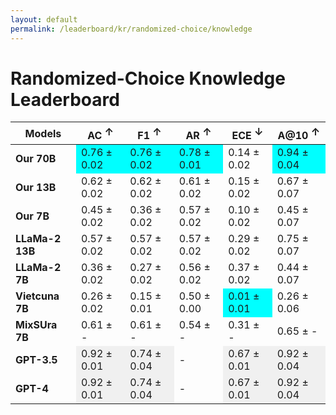 ```yaml
---
layout: default
permalink: /leaderboard/kr/randomized-choice/knowledge
---
```


# Randomized-Choice Knowledge Leaderboard

<table class="table table-bordered table-sm w-100 dtHorizontalTable" cellspacing="0">
  <thead>
    <tr>
      <th rowspan="2" class="text-center align-middle"><b>Models</b></th>
      <th class="text-center"><b>AC <span style="vertical-align: super;">↑</span></b></th>
      <th class="text-center"><b>F1 <span style="vertical-align: super;">↑</span></b></th>
      <th class="text-center"><b>AR <span style="vertical-align: super;">↑</span></b></th>
      <th class="text-center"><b>ECE <span style="vertical-align: super;">↓</span></b></th>
      <th class="text-center"><b>A@10 <span style="vertical-align: super;">↑</span></b></th>
    </tr>
  </thead>
  <tbody>
    <tr>
      <td class="text-center"><b>Our 70B</b></td>
      <td class="text-center" style="background-color: cyan;">0.76 ± 0.02</td>
      <td class="text-center" style="background-color: cyan;">0.76 ± 0.02</td>
      <td class="text-center" style="background-color: cyan;">0.78 ± 0.01</td>
      <td class="text-center">0.14 ± 0.02</td>
      <td class="text-center" style="background-color: cyan;">0.94 ± 0.04</td>
    </tr>
    <tr>
      <td class="text-center"><b>Our 13B</b></td>
      <td class="text-center">0.62 ± 0.02</td>
      <td class="text-center">0.62 ± 0.02</td>
      <td class="text-center">0.61 ± 0.02</td>
      <td class="text-center">0.15 ± 0.02</td>
      <td class="text-center">0.67 ± 0.07</td>
    </tr>
    <tr>
      <td class="text-center"><b>Our 7B</b></td>
      <td class="text-center">0.45 ± 0.02</td>
      <td class="text-center">0.36 ± 0.02</td>
      <td class="text-center">0.57 ± 0.02</td>
      <td class="text-center">0.10 ± 0.02</td>
      <td class="text-center">0.45 ± 0.07</td>
    </tr>
    <tr>
      <td class="text-center"><b>LLaMa-2 13B</b></td>
      <td class="text-center">0.57 ± 0.02</td>
      <td class="text-center">0.57 ± 0.02</td>
      <td class="text-center">0.57 ± 0.02</td>
      <td class="text-center">0.29 ± 0.02</td>
      <td class="text-center">0.75 ± 0.07</td>
    </tr>
    <tr>
      <td class="text-center"><b>LLaMa-2 7B</b></td>
      <td class="text-center">0.36 ± 0.02</td>
      <td class="text-center">0.27 ± 0.02</td>
      <td class="text-center">0.56 ± 0.02</td>
      <td class="text-center">0.37 ± 0.02</td>
      <td class="text-center">0.44 ± 0.07</td>
    </tr>
    <tr>
      <td class="text-center"><b>Vietcuna 7B</b></td>
      <td class="text-center">0.26 ± 0.02</td>
      <td class="text-center">0.15 ± 0.01</td>
      <td class="text-center">0.50 ± 0.00</td>
      <td class="text-center" style="background-color: cyan;">0.01 ± 0.01</td>
      <td class="text-center">0.26 ± 0.06</td>
    </tr>
    <tr>
      <td class="text-center"><b>MixSUra 7B</b></td>
      <td class="text-center">0.61 ± -</td>
      <td class="text-center">0.61 ± -</td>
      <td class="text-center">0.54 ± -</td>
      <td class="text-center">0.31 ± -</td>
      <td class="text-center">0.65 ± -</td>
    </tr>
    <tr>
      <td class="text-center"><b>GPT-3.5</b></td>
      <td class="text-center" style="background-color: #f0f0f0;">0.92 ± 0.01</td>
      <td class="text-center" style="background-color: #f0f0f0;">0.74 ± 0.04</td>
      <td class="text-center">-</td>
      <td class="text-center" style="background-color: #f0f0f0;">0.67 ± 0.01</td>
      <td class="text-center" style="background-color: #f0f0f0;">0.92 ± 0.04</td>
    </tr>
    <tr>
      <td class="text-center"><b>GPT-4</b></td>
      <td class="text-center" style="background-color: #f0f0f0;">0.92 ± 0.01</td>
      <td class="text-center" style="background-color: #f0f0f0;">0.74 ± 0.04</td>
      <td class="text-center">-</td>
      <td class="text-center" style="background-color: #f0f0f0;">0.67 ± 0.01</td>
      <td class="text-center" style="background-color: #f0f0f0;">0.92 ± 0.04</td>
    </tr>
  </tbody>
</table>
